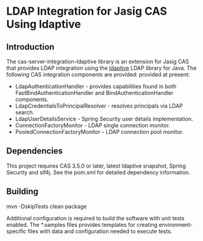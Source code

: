 # LDAP Integration for Jasig CAS Using ldaptive

## Introduction

The cas-server-integration-ldaptive library is an extension for Jasig CAS that provides LDAP integration using the
[ldaptive](http://www.ldaptive.org/) LDAP library for Java. The following CAS integration components are provided:
provided at present:

* LdapAuthenticationHandler - provides capabilities found in both FastBindAuthenticationHandler and
  BindAuthenticationHandler components.
* LdapCredentialsToPrincipalResolver - resolves principals via LDAP search.
* LdapUserDetailsService - Spring Security user details implementation.
* ConnectionFactoryMonitor - LDAP single connection monitor.
* PooledConnectionFactoryMonitor - LDAP connection pool monitor.

## Dependencies

This project requires CAS 3.5.0 or later, latest ldaptive snapshot, Spring Security and slf4j.
See the pom.xml for detailed dependency information.

## Building

mvn -DskipTests clean package

Additional configuration is required to build the software with unit tests enabled.  The *.samples files provides
templates for creating environment-specific files with data and configuration needed to execute tests.
